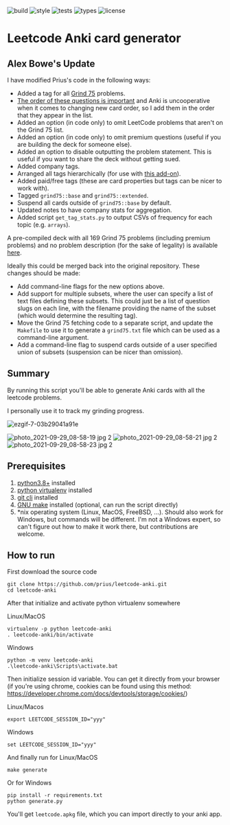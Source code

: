 
![build](https://github.com/prius/leetcode-anki/actions/workflows/build-deck.yml/badge.svg)
![style](https://github.com/prius/leetcode-anki/actions/workflows/style-check.yml/badge.svg)
![tests](https://github.com/prius/leetcode-anki/actions/workflows/tests.yml/badge.svg)
![types](https://github.com/prius/leetcode-anki/actions/workflows/type-check.yml/badge.svg)
![license](https://img.shields.io/github/license/prius/leetcode-anki)

# Leetcode Anki card generator

## Alex Bowe's Update

I have modified Prius's code in the following ways:

- Added a tag for all [Grind 75](https://www.techinterviewhandbook.org/grind75) problems.
- [The order of these questions is important](https://www.techinterviewhandbook.org/grind75/faq) and Anki is 
uncooperative when it comes to changing new card order, so I add them in the order that they appear in the list.
- Added an option (in code only) to omit LeetCode problems that aren't on the Grind 75 list.
- Added an option (in code only) to omit premium questions (useful if you are building the deck for
someone else).
- Added an option to disable outputting the problem statement. This is useful if you want to share the deck without getting sued.
- Added company tags.
- Arranged all tags hierarchically (for use with [this add-on](https://ankiweb.net/shared/info/594329229)).
- Added paid/free tags (these are card properties but tags can be nicer to work with).
- Tagged `grind75::base` and `grind75::extended`.
- Suspend all cards outside of `grind75::base` by default.
- Updated notes to have company stats for aggregation.
- Added script `get_tag_stats.py` to output CSVs of frequency for each topic (e.g. `arrays`).

A pre-compiled deck with all 169 Grind 75 problems (including premium problems) and no problem description
(for the sake of legality) is available [here](Grind75.apkg).

Ideally this could be merged back into the original repository. These changes should be made:

- Add command-line flags for the new options above.
- Add support for multiple subsets, where the user can specify a list of text files defining these subsets.
This could just be a list of question slugs on each line, with the filename providing the name of the subset
(which would determine the resulting tag).
- Move the Grind 75 fetching code to a separate script, and update the `Makefile` to use it to generate a `grind75.txt`
file which can be used as a command-line argument.
- Add a command-line flag to suspend cards outside of a user specified union of subsets (suspension can be nicer than omission).

## Summary

By running this script you'll be able to generate Anki cards with all the leetcode problems.

I personally use it to track my grinding progress.

![ezgif-7-03b29041a91e](https://user-images.githubusercontent.com/1616237/134259809-57af6afb-8885-4899-adf8-a2639977baeb.gif)

![photo_2021-09-29_08-58-19 jpg 2](https://user-images.githubusercontent.com/1616237/135676120-6a83229d-9715-45fb-8f85-1b1b27d96f9b.png)
![photo_2021-09-29_08-58-21 jpg 2](https://user-images.githubusercontent.com/1616237/135676123-106871e0-bc8e-4d23-acef-c27ebe034ecf.png)
![photo_2021-09-29_08-58-23 jpg 2](https://user-images.githubusercontent.com/1616237/135676125-90067ea3-e111-49da-ae13-7bce81040c37.png)

## Prerequisites
1. [python3.8+](https://www.python.org/downloads/) installed
2. [python virtualenv](https://pypi.org/project/virtualenv/) installed
3. [git cli](https://github.com/git-guides/install-git) installed
4. [GNU make](https://www.gnu.org/software/make/) installed (optional, can run the script directly)
5. \*nix operating system (Linux, MacOS, FreeBSD, ...). Should also work for Windows, but commands will be different. I'm not a Windows expert, so can't figure out how to make it work there, but contributions are welcome.

## How to run
First download the source code
```
git clone https://github.com/prius/leetcode-anki.git
cd leetcode-anki
```

After that initialize and activate python virtualenv somewhere

Linux/MacOS
```
virtualenv -p python leetcode-anki
. leetcode-anki/bin/activate
```

Windows
```
python -m venv leetcode-anki
.\leetcode-anki\Scripts\activate.bat
```

Then initialize session id variable. You can get it directly from your browser (if you're using chrome, cookies can be found using this method: https://developer.chrome.com/docs/devtools/storage/cookies/)

Linux/Macos
```
export LEETCODE_SESSION_ID="yyy"
```

Windows
```
set LEETCODE_SESSION_ID="yyy"
```

And finally run for Linux/MacOS
```
make generate
```
Or for Windows
```
pip install -r requirements.txt
python generate.py
```

You'll get `leetcode.apkg` file, which you can import directly to your anki app.
